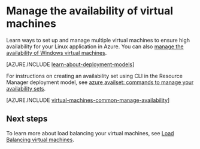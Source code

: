 <properties
	pageTitle="Manage the availability of Linux VMs | Microsoft Azure"
	description="Learn how to use multiple virtual machines to ensure high availability for your Linux application in Azure"
	services="virtual-machines-linux"
	documentationCenter=""
	authors="cynthn"
	manager="timlt"
	editor="tysonn"
	tags="azure-resource-manager,azure-service-management"/>

<tags
	ms.service="virtual-machines-linux"
	ms.date="05/25/2016"
	wacn.date=""/>

# Manage the availability of virtual machines

Learn ways to set up and manage multiple virtual machines to ensure high availability for your Linux application in Azure. You can also [manage the availability of Windows virtual machines](/documentation/articles/virtual-machines-windows-manage-availability/).

[AZURE.INCLUDE [learn-about-deployment-models](../includes/learn-about-deployment-models-both-include.md)]

For instructions on creating an availability set using CLI in the Resource Manager deployment model, see [azure availset: commands to manage your availability sets](/documentation/articles/azure-cli-arm-commands/#azure-availset-commands-to-manage-your-availability-sets).

[AZURE.INCLUDE [virtual-machines-common-manage-availability](../includes/virtual-machines-common-manage-availability.md)]

## Next steps

To learn more about load balancing your virtual machines, see [Load Balancing virtual machines](/documentation/articles/virtual-machines-linux-load-balance/).
